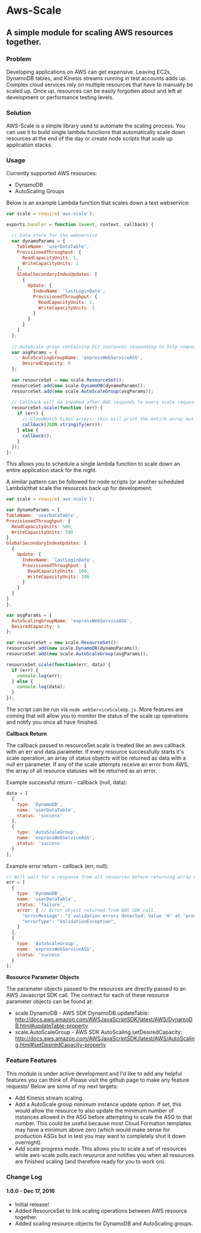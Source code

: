 # Aws-Scale 
## A simple module for scaling AWS resources together.

### Problem
Developing applications on AWS can get expensive. Leaving EC2s, DynamoDB tables, and Kinesis streams running in test accounts
adds up. Complex cloud services rely on multiple resources that have to manually be scaled up. Once up, resources
can be easily forgotten about and left at development or performance testing levels.

### Solution

AWS-Scale is a simple library used to automate the scaling process. You can use it to build single lambda functions
that automatically scale down resources at the end of the day or create node scripts that scale up application stacks.

### Usage

Currently supported AWS resources:
* DynamoDB
* AutoScaling Groups

Below is an example Lambda function that scales down a test webservice:

```js
var scale = require('aws-scale');

exports.handler = function (event, context, callback) {

  // Data store for the webservice
  var dynamoParams = {
    TableName: 'userDataTable',
    ProvisionedThroughput: {
      ReadCapacityUnits: 1,
      WriteCapacityUnits: 1
    },
    GlobalSecondaryIndexUpdates: [
      {
        Update: {
          IndexName: 'lastLoginDate',
          ProvisionedThroughput: {
            ReadCapacityUnits: 1,
            WriteCapacityUnits: 1
          }
        }
      }
    ]
  };
  
  // AutoScale group containing EC2 instances responding to http requests
  var asgParams = {
      AutoScalingGroupName: 'expressWebServiceASG',
      DesiredCapacity: 0
  };
  
  var resourceSet = new scale.ResourceSet();
  resourceSet.add(new scale.DynamoDB(dynamoParams));
  resourceSet.add(new scale.AutoScaleGroup(asgParams));
  
  // Callback will be invoked after AWS responds to every scale request.
  resourceSet.scale(function (err) {
    if (err) {
      // CloudWatch hides arrays, this will print the entire array out for debugging purposes.
      callback(JSON.stringify(err));
    } else {
      callback();
    }
  });
};
```
This allows you to schedule a single lambda function to scale down an entire application stack for the night.

A similar pattern can be followed for node scripts (or another scheduled Lambda)that scale the resources back up 
for development:

```js
var scale = require('aws-scale');

var dynamoParams = {
TableName: 'userDataTable',
ProvisionedThroughput: {
  ReadCapacityUnits: 500,
  WriteCapacityUnits: 500
},
GlobalSecondaryIndexUpdates: [
  {
    Update: {
      IndexName: 'lastLoginDate',
      ProvisionedThroughput: {
        ReadCapacityUnits: 100,
        WriteCapacityUnits: 100
      }
    }
  }
]
};

var asgParams = {
  AutoScalingGroupName: 'expressWebServiceASG',
  DesiredCapacity: 3
};

var resourceSet = new scale.ResourceSet();
resourceSet.add(new scale.DynamoDB(dynamoParams));
resourceSet.add(new scale.AutoScaleGroup(asgParams));

resourceSet.scale(function(err, data) {
  if (err) {
    console.log(err);
  } else {
    console.log(data);
  }
});
```

The script can be run via ```node webServiceScaleUp.js```. More features are coming that will allow you to monitor
the status of the scale up operations and notify you once all have finished.

**Callback Return**

The callback passed to resourceSet.scale is treated like an aws callback with an err and data parameter. If every resource
successfully starts it's scale operation, an array of status objects will be returned as data with a null err parameter.
If any of the scale attempts receive an error from AWS, the array of all resource statuses will be returned as an error.

Example successful return - callback (null, data): 

```js
data = [
  {
    type: 'DynamoDB',
    name: 'userDataTable',
    status: 'success'
  },
  {
    type: 'AutoScaleGroup',
    name: 'expressWebServiceASG',
    status: 'success'
  }
];
```
Example error return - callback (err, null): 

```js
// Will wait for a response from all resources before returning array with error.
err = [
  {
    type: 'DynamoDB',
    name: 'userDataTable',
    status: 'failure',
    error: { // Error object returned from AWS SDK call.
      "errorMessage": "2 validation errors detected: Value '0' at 'provisionedThroughput.writeCapacityUnits' failed to satisfy constraint: Member must have value greater than or equal to 1; Value '0' at 'provisionedThroughput.readCapacityUnits' failed to satisfy constraint: Member must have value greater than or equal to 1",
      "errorType": "ValidationException",
    }
  },
  {
    type: 'AutoScaleGroup',
    name: 'expressWebServiceASG',
    status: 'success'
  }
];

```

**Resource Parameter Objects**

The parameter objects passed to the resources are directly passed to an AWS Javascript SDK call. The contract for
each of these resource parameter objects can be found at:

* scale.DynamoDB - AWS SDK DynamoDB.updateTable: http://docs.aws.amazon.com/AWSJavaScriptSDK/latest/AWS/DynamoDB.html#updateTable-property
* scale.AutoScaleGroup - AWS SDK AutoScaling.setDesiredCapacity: http://docs.aws.amazon.com/AWSJavaScriptSDK/latest/AWS/AutoScaling.html#setDesiredCapacity-property

### Feature Features

This module is under active development and I'd like to add any helpful features you can think of. Please visit the 
github page to make any feature requests! Below are some of my next targets:

* Add Kinesis stream scaling.
* Add a AutoScale group minimum instance update option. If set, this would allow the resource to also update the 
minimum number of instances allowed in the ASG before attempting to scale the ASG to that number. This could be useful
because most Cloud Formation templates may have a minimum above zero (which would make sense for production ASGs but
in test you may want to completely shut it down overnight).
* Add scale progress mode. This allows you to scale a set of resources while aws-scale polls each resource and notifies
you when all resources are finished scaling (and therefore ready for you to work on).

### Change Log

#### 1.0.0 - Dec 17, 2016
* Initial release!
* Added ResourceSet to link scaling operations between AWS resource together.
* Added scaling resource objects for DynamoDB and AutoScaling groups. 